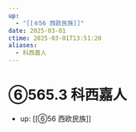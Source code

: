 ```yaml
---
up:
  - "[[⑥56 西欧民族]]"
date: 2025-03-01
ctime: 2025-03-01T13:51:20
aliases:
  - 科西嘉人
---
```


# ⑥565.3 科西嘉人

- up: [[⑥56 西欧民族]]
